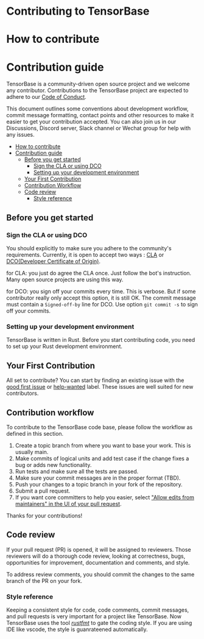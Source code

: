 # Contributing to TensorBase

# How to contribute

# Contribution guide

TensorBase is a community-driven open source project and we welcome any contributor. Contributions to the TensorBase project are expected to adhere to our [Code of Conduct](/specs/CODE_OF_CONDUCT.md).

This document outlines some conventions about development workflow, commit message formatting, contact points and other resources to make it easier to get your contribution accepted. You can also join us in our Discussions, Discord server, Slack channel or Wechat group for help with any issues.

<!-- TOC -->

- [How to contribute](#how-to-contribute)
- [Contribution guide](#contribution-guide)
    - [Before you get started](#before-you-get-started)
        - [Sign the CLA or using DCO](#sign-the-cla-or-using-dco)
        - [Setting up your development environment](#setting-up-your-development-environment)
    - [Your First Contribution](#your-first-contribution)
    - [Contribution Workflow](#contribution-workflow)
    - [Code review](#code-review)
        - [Style reference](#style-reference)

<!-- /TOC -->

## Before you get started

### Sign the CLA or using DCO

You should explicitly to make sure you adhere to the community's requirements. Currently, it is open to accept two ways : [CLA](https://en.wikipedia.org/wiki/Contributor_License_Agreement) or [DCO(Developer Certificate of Origin)](https://developercertificate.org/).

for CLA: you just do agree the CLA once. Just follow the bot's instruction. Many open source projects are using this way.

for DCO: you sign off your commits every time. This is verbose. But if some contributor really only accept this option, it is still OK. The commit message must contain a `Signed-off-by` line for DCO. Use option `git commit -s` to sign off your commits.

### Setting up your development environment

TensorBase is written in Rust. Before you start contributing code, you need to set up your Rust development environment.


## Your First Contribution

All set to contribute? You can start by finding an existing issue with the [good first issue](https://github.com/tensorbase/tensorbase/issues?q=is%3Aissue+is%3Aopen+label%3A%22good+first+issue%22) or [help-wanted](https://github.com/tensorbase/tensorbase/issues?q=is%3Aissue+is%3Aopen+label%3Ahelp-wanted) label. These issues are well suited for new contributors.

## Contribution workflow

To contribute to the TensorBase code base, please follow the workflow as defined in this section.

1. Create a topic branch from where you want to base your work. This is usually main.
2. Make commits of logical units and add test case if the change fixes a bug or adds new functionality.
3. Run tests and make sure all the tests are passed.
4. Make sure your commit messages are in the proper format (TBD).
5. Push your changes to a topic branch in your fork of the repository.
6. Submit a pull request.
7. If you want core committers to help you easier, select ["Allow edits from maintainers" in the UI of your pull request](https://docs.github.com/en/github/collaborating-with-issues-and-pull-requests/allowing-changes-to-a-pull-request-branch-created-from-a-fork).

Thanks for your contributions!

## Code review

If your pull request (PR) is opened, it will be assigned to reviewers. Those reviewers will do a thorough code review, looking at correctness, bugs, opportunities for improvement, documentation and comments, and style.

To address review comments, you should commit the changes to the same branch of the PR on your fork.

### Style reference

Keeping a consistent style for code, code comments, commit messages, and pull requests is very important for a project like TensorBase. Now TensorBase uses the tool [*rustfmt*](/rustfmt.toml) to gate the coding style. If you are using IDE like vscode, the style is guanrateened automatically.

